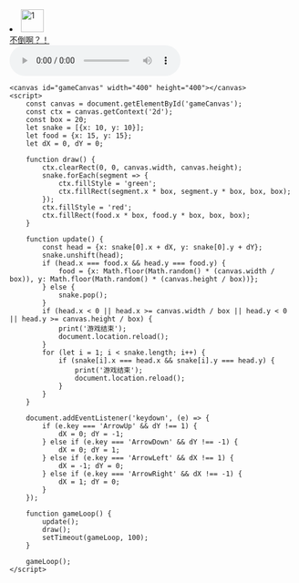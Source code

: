  <li>
<a href="https://zzz392.github.io/zzz/1.html">
<img alt="1" src="https://p1.ssl.qhimgs1.com/sdr/400__/t016fe23f8ee7eb2d01.jpg" width="40px" height="40px">
<div>不倒啊？！</div>
</a>
</li>
 <audio controls src="https://zzz392.github.io/zzz/%E5%BC%A0%E6%9D%B0%20-%20%E8%BF%99,%E5%B0%B1%E6%98%AF%E7%88%B1.mp3"></audio>
<html lang="zh-CN">
<head>
    <meta charset="UTF-8">
    <title>贪吃蛇游戏</title>
    <style>
        canvas {
            display: block;
            margin: 20px auto;
            border: 1px solid #000;
        }
    </style>
</head>
<body>

    <canvas id="gameCanvas" width="400" height="400"></canvas>
    <script>
        const canvas = document.getElementById('gameCanvas');
        const ctx = canvas.getContext('2d');
        const box = 20;
        let snake = [{x: 10, y: 10}];
        let food = {x: 15, y: 15};
        let dX = 0, dY = 0;

        function draw() {
            ctx.clearRect(0, 0, canvas.width, canvas.height);
            snake.forEach(segment => {
                ctx.fillStyle = 'green';
                ctx.fillRect(segment.x * box, segment.y * box, box, box);
            });
            ctx.fillStyle = 'red';
            ctx.fillRect(food.x * box, food.y * box, box, box);
        }

        function update() {
            const head = {x: snake[0].x + dX, y: snake[0].y + dY};
            snake.unshift(head);
            if (head.x === food.x && head.y === food.y) {
                food = {x: Math.floor(Math.random() * (canvas.width / box)), y: Math.floor(Math.random() * (canvas.height / box))};
            } else {
                snake.pop();
            }
            if (head.x < 0 || head.x >= canvas.width / box || head.y < 0 || head.y >= canvas.height / box) {
                print('游戏结束');
                document.location.reload();
            }
            for (let i = 1; i < snake.length; i++) {
                if (snake[i].x === head.x && snake[i].y === head.y) {
                    print('游戏结束');
                    document.location.reload();
                }
            }
        }

        document.addEventListener('keydown', (e) => {
            if (e.key === 'ArrowUp' && dY !== 1) {
                dX = 0; dY = -1;
            } else if (e.key === 'ArrowDown' && dY !== -1) {
                dX = 0; dY = 1;
            } else if (e.key === 'ArrowLeft' && dX !== 1) {
                dX = -1; dY = 0;
            } else if (e.key === 'ArrowRight' && dX !== -1) {
                dX = 1; dY = 0;
            }
        });

        function gameLoop() {
            update();
            draw();
            setTimeout(gameLoop, 100);
        }

        gameLoop();
    </script>
</body>
</html>
